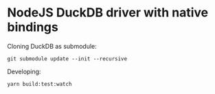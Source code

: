 # NodeJS DuckDB driver with native bindings

Cloning DuckDB as submodule:

```shell
git submodule update --init --recursive
```

Developing:

```shell
yarn build:test:watch
```

